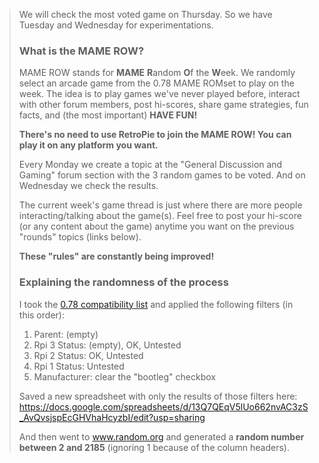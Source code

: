 > We will check the most voted game on Thursday. So we have Tuesday and Wednesday for experimentations.
> 
> 
> ### What is the MAME ROW?
> 
> MAME ROW stands for **MAME** **R**andom **O**f the **W**eek. We randomly select an arcade game from the 0.78 MAME ROMset to play on the week. The idea is to play games we've never played before, interact with other forum members, post hi-scores, share game strategies, fun facts, and (the most important) **HAVE FUN!**
> 
> **There's no need to use RetroPie to join the MAME ROW! You can play it on any platform you want.**
> 
> Every Monday we create a topic at the "General Discussion and Gaming" forum section with the 3 random games to be voted. And on Wednesday we check the results.
> 
> The current week's game thread is just where there are more people interacting/talking about the game(s). Feel free to post your hi-score (or any content about the game) anytime you want on the previous "rounds" topics (links below).
> 
> **These "rules" are constantly being improved!**
> 
> 
> ### Explaining the randomness of the process
> 
> I took the [0.78 compatibility list](https://docs.google.com/spreadsheets/d/1LP1MELCvcxu7TfiowF_0ZuvRVEMqlfQyTVetnOJvuJc/edit?usp=sharing) and applied the following filters (in this order):
> 
> 1. Parent: (empty)
> 2. Rpi 3 Status: (empty), OK, Untested
> 3. Rpi 2 Status: OK, Untested
> 4. Rpi 1 Status: Untested
> 5. Manufacturer: clear the "bootleg" checkbox
> 
> Saved a new spreadsheet with only the results of those filters here: https://docs.google.com/spreadsheets/d/13Q7QEqV5lUo662nvAC3zS_AvQvsjspEcGHVhaHcyzbI/edit?usp=sharing
> 
> And then went to www.random.org and generated a **random number between 2 and 2185** (ignoring 1 because of the column headers).
